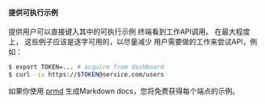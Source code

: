 #### 提供可执行示例

提供用户可以直接键入其中的可执行示例
终端看到工作API调用。 在最大程度上，
这些例子应该是逐字可用的，以尽量减少
用户需要做的工作来尝试API，例如：

```bash
$ export TOKEN=... # acquire from dashboard
$ curl -is https://$TOKEN@service.com/users
```

如果你使用 [prmd](https://github.com/interagent/prmd) 生成Markdown docs，您将免费获得每个端点的示例。
